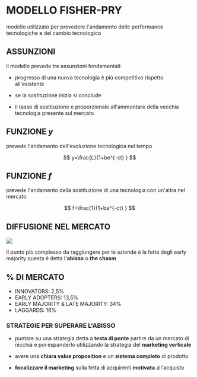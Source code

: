 # MODELLO FISHER-PRY

 modello utilizzato per prevedere l'andamento delle performance tecnologiche e del cambio tecnologico

## ASSUNZIONI

il modello prevede tre assunzioni fondamentali:

- progresso di una nuova tecnologia è più competitivo rispetto all'esistente

- se la sostituzione inizia si conclude

- il tasso di sostituzione e proporzionale all'ammontare della vecchia tecnologia presente sul mercato

## FUNZIONE $y$

prevede l'andamento dell'evoluzione tecnologica nel tempo

$$
y=\frac{L}{1+be^{-ct} }
$$

## FUNZIONE $f$

prevede l'andamento della sostituzione di una tecnologia con un'altra nel mercato

$$
f=\frac{1}{1+be^{-ct} }
$$


## DIFFUSIONE NEL MERCATO

![](gip/Pasted%20image%2020231214185032.png)

Il punto più complesso da raggiungere per le aziende è la fetta degli early majority questa è detta l'**abisso** o **the chasm**

## % DI MERCATO

- INNOVATORS: 2,5%
- EARLY ADOPTERS: 13,5%
- EARLY MAJORITY & LATE MAJORITY: 34%
- LAGGARDS: 16%
### STRATEGIE PER SUPERARE L'ABISSO

- puntare su una strategia detta a **testa di ponte** partire da un mercato di nicchia e poi espanderlo utilizzando la strategia del **marketing verticale**

- avere una **chiara value proposition** e un **sistema completo** di prodotto

- **focalizzare il marketing** sulla fetta di acquirenti **motivata** all'acquisto